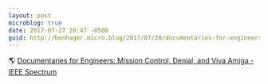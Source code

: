 ```yaml
---
layout: post
microblog: true
date: 2017-07-27 20:47 -0500
guid: http://benhager.micro.blog/2017/07/28/documentaries-for-engineers.html
---
```

🌎 [Documentaries for Engineers: Mission Control, Denial, and Viva Amiga - IEEE Spectrum](http://spectrum.ieee.org/geek-life/reviews/documentaries-for-engineers-mission-control-denial-and-viva-amiga)

